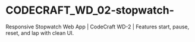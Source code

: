 # CODECRAFT_WD_02-stopwatch-
 Responsive Stopwatch Web App | CodeCraft WD-2 | Features start, pause, reset, and lap with clean UI.
